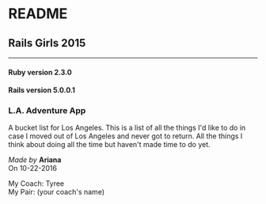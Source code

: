 # README

## Rails Girls 2015

---

#### Ruby version 2.3.0
#### Rails version 5.0.0.1

### L.A. Adventure App

A bucket list for Los Angeles. This is a list of all the things I'd like to do in case I moved out of Los Angeles and never got to return. All the things I think about doing all the time but haven't made time to do yet.

*Made by* **Ariana**  
On 10-22-2016  

My Coach: Tyree  
My Pair: (your coach's name)
